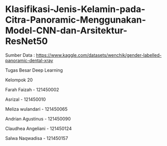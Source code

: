 # Klasifikasi-Jenis-Kelamin-pada-Citra-Panoramic-Menggunakan-Model-CNN-dan-Arsitektur-ResNet50
Sumber Data : https://www.kaggle.com/datasets/wenchik/gender-labelled-panoramic-dental-xray

Tugas Besar Deep Learning

Kelompok 20 

Farah Faizah       - 121450002 

Asrizal            - 121450010

Meliza wulandari   - 121450065

Andrian Agustinus  - 121450090

Claudhea Angeliani - 121450124

Salwa Naqwadisa    - 121450157
